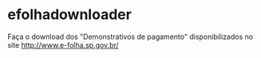 efolhadownloader
================

Faça o download dos "Demonstrativos de pagamento" disponibilizados no site http://www.e-folha.sp.gov.br/

